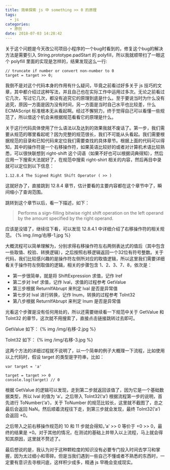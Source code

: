 ```yaml
---
title: 简单探索 js 中 something >> 0 的原理
tags:
  - js
categories:
  - 原创
date: 2018-07-03 14:28:42
---
```


关于这个问题是今天改公司项目小程序的一个bug时看到的，修复这个bug的解决方法是需要引入 String.prototype.padStart 的 polyfill，所以我就顺带扫了一眼这个 polyfill 里面的实现是怎样的，结果发现这么一行:
```
// truncate if number or convert non-number to 0
target = target >> 0;
```

我倒不是对这个代码本身的作用有什么疑问，毕竟之前看过好多关于 js 技巧的文章，其中都介绍过这种写法，并且自己也在实际工作中运用过多次。无论之前看过它几次，写过它几次，都没有追究它的原理到底是什么。至于要说当时为什么没有追究，原因一方面是因为没有时间，另一方面是当时自己水平也比较差，什么 ECMAScript 标准根本无从看起啊。经过不懈努力，终于觉得自己可以看懂一些规范了，所以借这个机会来根据规范看看它的原理是什么。

关于这行代码具体使用了什么语法以及达到的效果我就不废话了。第一步，我们需要从规范的哪里看起呢？因为完整的规范很长，我们不可能从头看起。我们需要根据规范的目录和已知代码来定位我们需要查找的具体章节。根据上面的代码可以得知，其中的操作符是一个右移操作符，如果英语比较好的或者对计算机术语比较熟悉，可以很快联想到 right-shift 这个词语（如果不好也可以根据词典得知），然后应用一下搜索大法就好了，在规范中搜索 right-shirt 相关的内容，然后再目中录就可以定位到以下信息：
```
1.12.8.4 The Signed Right Shift Operator ( >> )
```

这就好办了，直接跳到 12.8.4 章节，估计要看的主要内容都在这个章节中了，瞬间缩小了查询范围。

跳转到这个章节以后，看一下描述，如下：
> Performs a sign-filling bitwise right shift operation on the left operand by the amount specified by the right operand. 

应该是没错了，继续往下看，可以发现 12.8.4.1 中详细介绍了右移操作符的相关规范。
{% img /img/右移-1.jpg 
%}

大概流程可以简单理解为，分别求得右移操作符左右两侧表达式的值后（其中包含一些取值、校验、转换逻辑），之后按照右移逻辑返回一个32位有符号整数。关于代码，我们比较感兴趣的是操作符左侧所对应的取值逻辑，所以这里我们需要详细看关于操作符左侧取值的逻辑，相关的步骤包含 1、2、3、7、8，依次是：
* 第一步很简单，就是将 ShiftExpression 求值，记作 lref
* 第二步对 lref 求值，记作 lval，求值的过程参考 GetValue
* 第三步根据 ReturnIfAbrupt 来判定 lval 是否是异常值
* 第七步对 lval 进行转换，记作 lnum，转换的过程参考 ToInt32
* 第八步根据 ReturnIfAbrupt 来判定 lnum 是否是异常值

光看这个步骤是没有任何用处的，所以还需要继续看一下规范中关于 GetValue 和 ToInt32 的章节，这次就不用搜索了，直接点击链接跳转过去即可。

GetValue 如下：
{% img /img/右移-2.jpg 
%}

ToInt32 如下：
{% img /img/右移-3.jpg 
%}

这两个方法的详细过程就不说明了，以一个简单的例子大概理一下流程，比如使用以上代码时，假设 target 的类型是字符串，比如：
```
var target = 'a'

target = target >> 0
console.log(target) // 0
```

根据 GetValue 的逻辑可以发现，走到第二步就返回该值了，因为它是一个基础数据类型，所以 lval 的值为 ‘a’。之后带入 ToInt32(‘a’) 根据流程第一步的说明，首先进行 ToNumber(‘a’)，关于 ToNumber 的规范比较长，这里就不截图了，总之最后会返回 NaN。然后顺着流程往下走，到第三步就会发现，最终 ToInt32(‘a’) 会返回 +0。

之后带入之前右移操作规范的 10 和 11 步就会得知，’a’ >> 0 等价于 +0 >> 0，最终的结果是 +0。对于其他的情况，在测试的基础上并带入以上流程，马上就会得知其原因，这里就不赘述了。

最后想说的是，我认为对于这种颗粒度的知识没有必要专门投入时间去学习和掌握，因为太过细小和零碎。但是当我们遇到一些自己不懂或者不熟悉的东西时，一定要有意识去寻根问底，这样积少成多，精通 js 早晚会变成现实。